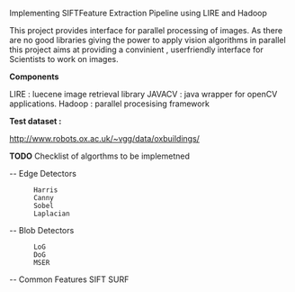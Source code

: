 Implementing SIFTFeature Extraction Pipeline using LIRE and Hadoop 

This project provides interface for parallel processing of images. As there are no good libraries giving the power to apply vision algorithms in parallel this project aims at providing a convinient , userfriendly interface for Scientists to work on images.


**Components**

LIRE : luecene image retrieval library
JAVACV : java wrapper for openCV applications.
Hadoop : parallel procesising framework

**Test dataset :**

http://www.robots.ox.ac.uk/~vgg/data/oxbuildings/

**TODO**
Checklist of algorthms to be implemetned

-- Edge Detectors
        
          Harris
          Canny
          Sobel 
          Laplacian
          
-- Blob Detectors

          LoG
          DoG
          MSER

-- Common Features
          SIFT
          SURF
          
